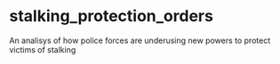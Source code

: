 # stalking_protection_orders
An analisys of how police forces are underusing new powers to protect victims of stalking
